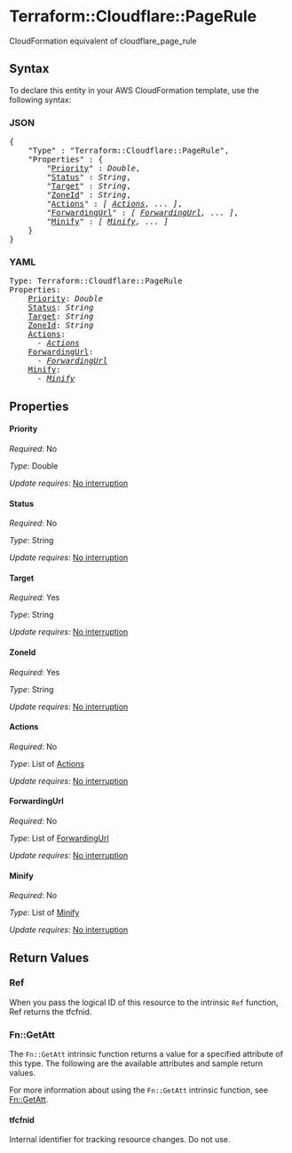 # Terraform::Cloudflare::PageRule

CloudFormation equivalent of cloudflare_page_rule

## Syntax

To declare this entity in your AWS CloudFormation template, use the following syntax:

### JSON

<pre>
{
    "Type" : "Terraform::Cloudflare::PageRule",
    "Properties" : {
        "<a href="#priority" title="Priority">Priority</a>" : <i>Double</i>,
        "<a href="#status" title="Status">Status</a>" : <i>String</i>,
        "<a href="#target" title="Target">Target</a>" : <i>String</i>,
        "<a href="#zoneid" title="ZoneId">ZoneId</a>" : <i>String</i>,
        "<a href="#actions" title="Actions">Actions</a>" : <i>[ <a href="actions.md">Actions</a>, ... ]</i>,
        "<a href="#forwardingurl" title="ForwardingUrl">ForwardingUrl</a>" : <i>[ <a href="forwardingurl.md">ForwardingUrl</a>, ... ]</i>,
        "<a href="#minify" title="Minify">Minify</a>" : <i>[ <a href="minify.md">Minify</a>, ... ]</i>
    }
}
</pre>

### YAML

<pre>
Type: Terraform::Cloudflare::PageRule
Properties:
    <a href="#priority" title="Priority">Priority</a>: <i>Double</i>
    <a href="#status" title="Status">Status</a>: <i>String</i>
    <a href="#target" title="Target">Target</a>: <i>String</i>
    <a href="#zoneid" title="ZoneId">ZoneId</a>: <i>String</i>
    <a href="#actions" title="Actions">Actions</a>: <i>
      - <a href="actions.md">Actions</a></i>
    <a href="#forwardingurl" title="ForwardingUrl">ForwardingUrl</a>: <i>
      - <a href="forwardingurl.md">ForwardingUrl</a></i>
    <a href="#minify" title="Minify">Minify</a>: <i>
      - <a href="minify.md">Minify</a></i>
</pre>

## Properties

#### Priority

_Required_: No

_Type_: Double

_Update requires_: [No interruption](https://docs.aws.amazon.com/AWSCloudFormation/latest/UserGuide/using-cfn-updating-stacks-update-behaviors.html#update-no-interrupt)

#### Status

_Required_: No

_Type_: String

_Update requires_: [No interruption](https://docs.aws.amazon.com/AWSCloudFormation/latest/UserGuide/using-cfn-updating-stacks-update-behaviors.html#update-no-interrupt)

#### Target

_Required_: Yes

_Type_: String

_Update requires_: [No interruption](https://docs.aws.amazon.com/AWSCloudFormation/latest/UserGuide/using-cfn-updating-stacks-update-behaviors.html#update-no-interrupt)

#### ZoneId

_Required_: Yes

_Type_: String

_Update requires_: [No interruption](https://docs.aws.amazon.com/AWSCloudFormation/latest/UserGuide/using-cfn-updating-stacks-update-behaviors.html#update-no-interrupt)

#### Actions

_Required_: No

_Type_: List of <a href="actions.md">Actions</a>

_Update requires_: [No interruption](https://docs.aws.amazon.com/AWSCloudFormation/latest/UserGuide/using-cfn-updating-stacks-update-behaviors.html#update-no-interrupt)

#### ForwardingUrl

_Required_: No

_Type_: List of <a href="forwardingurl.md">ForwardingUrl</a>

_Update requires_: [No interruption](https://docs.aws.amazon.com/AWSCloudFormation/latest/UserGuide/using-cfn-updating-stacks-update-behaviors.html#update-no-interrupt)

#### Minify

_Required_: No

_Type_: List of <a href="minify.md">Minify</a>

_Update requires_: [No interruption](https://docs.aws.amazon.com/AWSCloudFormation/latest/UserGuide/using-cfn-updating-stacks-update-behaviors.html#update-no-interrupt)

## Return Values

### Ref

When you pass the logical ID of this resource to the intrinsic `Ref` function, Ref returns the tfcfnid.

### Fn::GetAtt

The `Fn::GetAtt` intrinsic function returns a value for a specified attribute of this type. The following are the available attributes and sample return values.

For more information about using the `Fn::GetAtt` intrinsic function, see [Fn::GetAtt](https://docs.aws.amazon.com/AWSCloudFormation/latest/UserGuide/intrinsic-function-reference-getatt.html).

#### tfcfnid

Internal identifier for tracking resource changes. Do not use.

